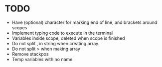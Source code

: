 # TODO

- Have (optional) character for marking end of line, and brackets around scopes
- Implement typing code to execute in the terminal
- Variables inside scope, deleted when scope is finished
- Do not split , in string when creating array
- Do not split > when making array
- Remove stackpos
- Temp variables with no name